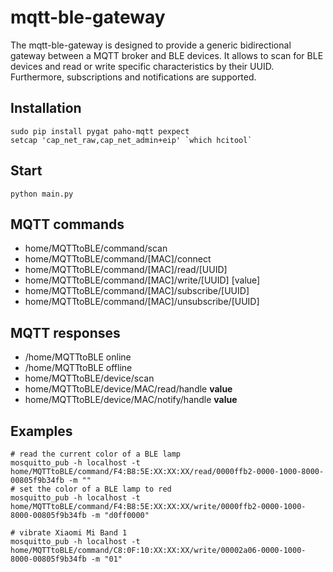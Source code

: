 # mqtt-ble-gateway

The mqtt-ble-gateway is designed to provide a generic bidirectional gateway between a MQTT broker and BLE devices. It allows to scan for BLE devices and read or write specific characteristics by their UUID. Furthermore, subscriptions and notifications are supported.

## Installation
```
sudo pip install pygat paho-mqtt pexpect
setcap 'cap_net_raw,cap_net_admin+eip' `which hcitool`
```

## Start
```
python main.py
```

## MQTT commands
- home/MQTTtoBLE/command/scan
- home/MQTTtoBLE/command/[MAC]/connect
- home/MQTTtoBLE/command/[MAC]/read/[UUID]
- home/MQTTtoBLE/command/[MAC]/write/[UUID] [value]
- home/MQTTtoBLE/command/[MAC]/subscribe/[UUID]
- home/MQTTtoBLE/command/[MAC]/unsubscribe/[UUID]

## MQTT responses
- /home/MQTTtoBLE online
- /home/MQTTtoBLE offline
- home/MQTTtoBLE/device/scan
- home/MQTTtoBLE/device/MAC/read/handle **value**
- home/MQTTtoBLE/device/MAC/notify/handle **value**

## Examples
```
# read the current color of a BLE lamp
mosquitto_pub -h localhost -t home/MQTTtoBLE/command/F4:B8:5E:XX:XX:XX/read/0000ffb2-0000-1000-8000-00805f9b34fb -m ""
# set the color of a BLE lamp to red
mosquitto_pub -h localhost -t home/MQTTtoBLE/command/F4:B8:5E:XX:XX:XX/write/0000ffb2-0000-1000-8000-00805f9b34fb -m "d0ff0000"

# vibrate Xiaomi Mi Band 1
mosquitto_pub -h localhost -t home/MQTTtoBLE/command/C8:0F:10:XX:XX:XX/write/00002a06-0000-1000-8000-00805f9b34fb -m "01"
```
